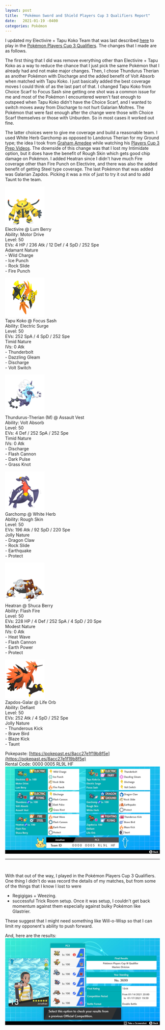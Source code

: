 ```yaml
---
layout: post
title:  "Pokémon Sword and Shield Players Cup 3 Qualifiers Report"
date:   2021-01-19 -0400
categories: Pokémon
---
```

<link rel="stylesheet" href="/assets/pokemon.css">

I updated my Electivire + Tapu Koko Team that was last described [here](/posts/2020/12/18/Pokemon-Series-7-Team-Followup) to play in the [Pokémon Players Cup 3 Qualifiers](https://www.pokemon.com/us/play-pokemon/pokemon-players-cup-iii/about/). The changes that I made are as follows.

The first thing that I did was remove everything other than Electivire + Tapu Koko as a way to reduce the chance that I just pick the same Pokémon that I already had and not make major changes. Then, I chose Thundurus Therian as another Pokémon with Discharge and the added benefit of Volt Absorb when matched with Tapu Koko. I just basically added the best coverage moves I could think of as the last part of that. I changed Tapu Koko from Choice Scarf to Focus Sash sine getting one shot was a common issue for me and most of the Pokémon I encountered weren't fast enough to outspeed when Tapu Koko didn't have the Choice Scarf, and I wanted to switch moves away from Discharge to not hurt Galarian Moltres. The Pokémon that were fast enough after the change were those with Choice Scarf themselves or those with Unburden. So in most cases it worked out fine.

The latter choices were to give me coverage and build a reasonable team. I used White Herb Garchomp as opposed to Landorus Therian for my Ground type; the idea I took from [Graham Amedee](https://twitter.com/amedeegraham) while watching his [Players Cup 3 Prep Videos](https://www.youtube.com/playlist?list=PLgGNMT7qMyqtnmNVtuxJdkMDBoBFf65KC). The downside of this change was that I lost my Intimidate option, but it does have the benefit of Rough Skin which gets good chip damage on Pokémon. I added Heatran since I didn't have much Fire coverage other than Fire Punch on Electivire, and there was also the added benefit of getting Steel type coverage. The last Pokémon that was added was Galarian Zapdos. Picking it was a mix of just to try it out and to add Taunt to the team.

<div id="team" markdown="1">

![Electivire](/images/pokemon/sprites/466-electivire.png) <br>
Electivire @ Lum Berry <br>
Ability: Motor Drive <br>
Level: 50 <br>
EVs: 4 HP / 236 Atk / 12 Def / 4 SpD / 252 Spe <br>
Adamant Nature <br>
\- Wild Charge <br>
\- Ice Punch <br>
\- Rock Slide <br>
\- Fire Punch <br>

![Tapu Koko](/images/pokemon/sprites/785-tapu-koko.png) <br>
Tapu Koko @ Focus Sash <br>
Ability: Electric Surge <br>
Level: 50 <br>
EVs: 252 SpA / 4 SpD / 252 Spe <br>
Timid Nature <br>
IVs: 0 Atk <br>
\- Thunderbolt <br>
\- Dazzling Gleam <br>
\- Discharge <br>
\- Volt Switch <br>

![Thundurus Therian](/images/pokemon/sprites/642-thundurus-therian.png) <br>
Thundurus-Therian (M) @ Assault Vest <br>
Ability: Volt Absorb <br>
Level: 50 <br>
EVs: 4 Def / 252 SpA / 252 Spe <br>
Timid Nature <br>
IVs: 0 Atk <br>
\- Discharge <br>
\- Flash Cannon <br>
\- Dark Pulse <br>
\- Grass Knot <br>

![Garchomp](/images/pokemon/sprites/445-garchomp.png) <br>
Garchomp @ White Herb <br>
Ability: Rough Skin <br>
Level: 50 <br>
EVs: 196 Atk / 92 SpD / 220 Spe <br>
Jolly Nature <br>
\- Dragon Claw <br>
\- Rock Slide <br>
\- Earthquake <br>
\- Protect <br>

![Heatran](/images/pokemon/sprites/485-heatran.png) <br>
Heatran @ Shuca Berry <br>
Ability: Flash Fire <br>
Level: 50 <br>
EVs: 228 HP / 4 Def / 252 SpA / 4 SpD / 20 Spe <br>
Modest Nature <br>
IVs: 0 Atk <br>
\- Heat Wave <br>
\- Flash Cannon <br>
\- Earth Power <br>
\- Protect <br>

![Galarian Zapdos](/images/pokemon/sprites/145-zapdos-galarian.png) <br>
Zapdos-Galar @ Life Orb <br>
Ability: Defiant <br>
Level: 50 <br>
EVs: 252 Atk / 4 SpD / 252 Spe <br>
Jolly Nature <br>
\- Thunderous Kick <br>
\- Brave Bird <br>
\- Blaze Kick <br>
\- Taunt <br>

</div>

Pokepaste: [https://pokepast.es/8acc27e1f19b8f5e](https://pokepast.es/8acc27e1f19b8f5e) <br>
Rental Code: 0000 0005 RL9L HF <br>
![Team Rental](/images/pokemon/2021_01_19_rental_team.jpg)

<hr><br>

With that out of the way, I played in the Pokémon Players Cup 3 Qualifiers. One thing I didn't do was record the details of my matches, but from some of the things that I know I lost to were
- Regigigas + Weezing.
- successful Trick Room setup. Once it was setup, I couldn't get back momentum against them especially against bulky Pokémon like Glastrier.

These suggest that I might need something like Will-o-Wisp so that I can limit my opponent's ability to push forward.

And, here are the results:
![Results](/images/pokemon/2021_01_19_players_cup_3_qualifier_results.jpg)
